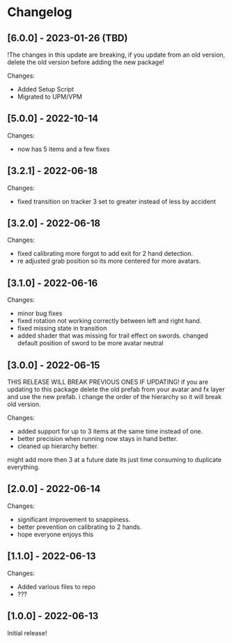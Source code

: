 # Changelog

## [6.0.0] - 2023-01-26 (TBD)
!The changes in this update are breaking, if you update from an old version, delete the old version before adding the new package!

Changes:
- Added Setup Script
- Migrated to UPM/VPM

## [5.0.0] - 2022-10-14
Changes:
- now has 5 items and a few fixes

## [3.2.1] - 2022-06-18
Changes:
- fixed transition on tracker 3 set to greater instead of less by accident

## [3.2.0] - 2022-06-18
Changes:
- fixed calibrating more forgot to add exit for 2 hand detection.
- re adjusted grab position so its more centered for more avatars.

## [3.1.0] - 2022-06-16
Changes:
- minor bug fixes
- fixed rotation not working correctly between left and right hand.
- fixed missing state in transition
- added shader that was missing for trail effect on swords. changed default position of sword to be more avatar neutral

## [3.0.0] - 2022-06-15
THIS RELEASE WILL BREAK PREVIOUS ONES IF UPDATING!
if you are updating to this package delete the old prefab from your avatar and fx layer and use the new prefab. i change the order of the hierarchy so it will break old version.

Changes:
- added support for up to 3 items at the same time instead of one.
- better precision when running now stays in hand better.
- cleaned up hierarchy better.

might add more then 3 at a future date its just time consuming to duplicate everything.

## [2.0.0] - 2022-06-14
Changes:
- significant improvement to snappiness.
- better prevention on calibrating to 2 hands.
- hope everyone enjoys this

## [1.1.0] - 2022-06-13
Changes:
- Added various files to repo
- ???

## [1.0.0] - 2022-06-13
Initial release!